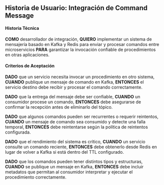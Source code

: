 ## Historia de Usuario: Integración de Command Message

#### Historia Técnica
**COMO** desarrollador de integración,
**QUIERO** implementar un sistema de mensajería basado en Kafka y Redis para enviar y procesar comandos entre microservicios
**PARA** garantizar la invocación confiable de procedimientos en otras aplicaciones.

#### Criterios de Aceptación
**DADO** que un servicio necesita invocar un procedimiento en otro sistema,
**CUANDO** publique un mensaje de comando en Kafka,
**ENTONCES** el servicio destino debe recibir y procesar el comando correctamente.

**DADO** que la entrega del mensaje debe ser confiable,
**CUANDO** un consumidor procese un comando,
**ENTONCES** debe asegurarse de confirmar la recepción antes de eliminarlo del tópico.

**DADO** que algunos comandos pueden ser recurrentes o requerir reintentos,
**CUANDO** un mensaje de comando sea consumido y detecte una falla temporal,
**ENTONCES** debe reintentarse según la política de reintentos configurada.

**DADO** que el rendimiento del sistema es crítico,
**CUANDO** un servicio consulte un comando reciente,
**ENTONCES** debe obtenerlo desde Redis en lugar de volver a Kafka si está dentro del TTL configurado.

**DADO** que los comandos pueden tener distintos tipos y estructuras,
**CUANDO** se publique un mensaje en Kafka,
**ENTONCES** debe incluir metadatos que permitan al consumidor interpretar y ejecutar el procedimiento correctamente.